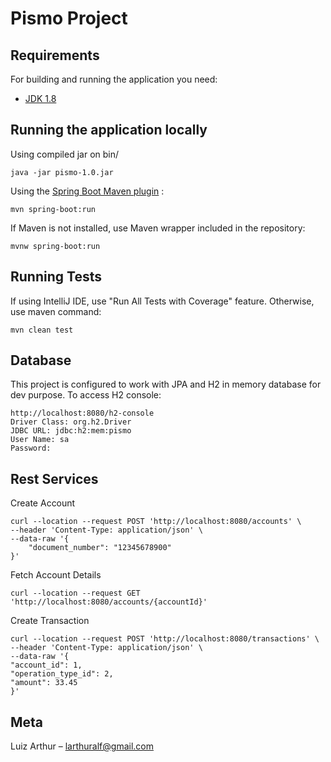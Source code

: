 # Pismo Project


## Requirements

For building and running the application you need:

- [JDK 1.8](http://www.oracle.com/technetwork/java/javase/downloads/jdk8-downloads-2133151.html)

## Running the application locally

Using compiled jar on bin/

```shell
java -jar pismo-1.0.jar
```

Using the [Spring Boot Maven plugin](https://docs.spring.io/spring-boot/docs/current/reference/html/build-tool-plugins-maven-plugin.html) :

```shell
mvn spring-boot:run
```
If Maven is not installed, use Maven wrapper included in the repository:

```shell
mvnw spring-boot:run
```

## Running Tests

If using IntelliJ IDE, use "Run All Tests with Coverage" feature. Otherwise, use maven command:

```shell
mvn clean test
```

## Database

This project is configured to work with JPA and H2 in memory database for dev purpose. To access H2 console:

```shell
http://localhost:8080/h2-console
Driver Class: org.h2.Driver
JDBC URL: jdbc:h2:mem:pismo
User Name: sa
Password: 
```


## Rest Services

Create Account
```shell
curl --location --request POST 'http://localhost:8080/accounts' \
--header 'Content-Type: application/json' \
--data-raw '{
    "document_number": "12345678900"
}'
```

Fetch Account Details   
```shell
curl --location --request GET 'http://localhost:8080/accounts/{accountId}'
```

Create Transaction
```shell
curl --location --request POST 'http://localhost:8080/transactions' \
--header 'Content-Type: application/json' \
--data-raw '{
"account_id": 1,
"operation_type_id": 2,
"amount": 33.45
}'
```

## Meta

Luiz Arthur – larthuralf@gmail.com